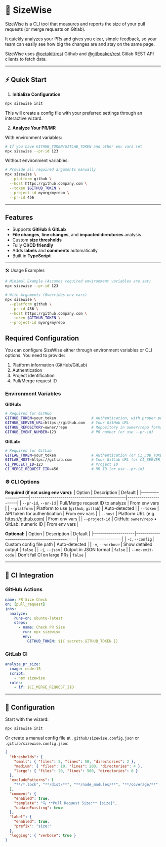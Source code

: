 # 🚦 SizeWise

SizeWise is a CLI tool that measures and reports the size of your pull requests (or merge requests on Gitlab).

It quickly analyzes your PRs and gives you clear, simple feedback, so your team can easily see how big the changes are and stay on the same page.

SizeWise uses [@octokit/rest](https://www.npmjs.com/package/@octokit/rest) Github and [@gitbeaker/rest](https://www.npmjs.com/package/@gitbeaker/rest) Gitlab REST API clients to fetch data.

---

## ⚡ Quick Start

1. **Initialize Configuration**
```bash
npx sizewise init
```
This will create a config file with your preferred settings through an interactive wizard.

2. **Analyze Your PR/MR**

With environment variables:
```bash
# If you have GITHUB_TOKEN/GITLAB_TOKEN and other env vars set
npx sizewise --pr-id 123
```

Without environment variables:
```bash
# Provide all required arguments manually
npx sizewise \
  --platform github \
  --host https://github.company.com \
  --token $GITHUB_TOKEN \
  --project-id myorg/myrepo \
  --pr-id 456
```

---

## Features

- Supports **GitHub** & **GitLab**
- **File changes**, **line changes**, and **impacted directories** analysis
- Custom **size thresholds**
- Fully **CI/CD friendly**
- Adds **labels** and **comments** automatically
- Built in **TypeScript**

---

🛠 Usage Examples

```bash
# Minimal Example (Assumes required environment variables are set)
npx sizewise --pr-id 123

# With Arguments (Overrides env vars)
npx sizewise \
  --platform github \
  --pr-id 456 \
  --host https://github.company.com \
  --token $GITHUB_TOKEN \
  --project-id myorg/myrepo
```

## Required Configuration

You can configure SizeWise either through environment variables or CLI options. You need to provide:
1. Platform information (GitHub/GitLab)
2. Authentication
3. Project identification
4. Pull/Merge request ID

### Environment Variables

**GitHub:**
```bash
# Required for GitHub
GITHUB_TOKEN=your_token                # Authentication, with proper permissions
GITHUB_SERVER_URL=https://github.com   # Your GitHub URL
GITHUB_REPOSITORY=owner/repo           # Repository in owner/repo format
GITHUB_EVENT_NUMBER=123                # PR number (or use --pr-id)
```

**GitLab:**
```bash
# Required for GitLab
GITLAB_TOKEN=your_token                # Authentication (or CI_JOB_TOKEN), with proper permissions
GITLAB_HOST=https://gitlab.com         # Your GitLab URL (or CI_SERVER_URL)
CI_PROJECT_ID=123                      # Project ID
CI_MERGE_REQUEST_IID=456               # MR ID (or use --pr-id)
```

### ⚙️ CLI Options

**Required (if not using env vars):**
| Option               | Description                                    | Default               |
|---------------------|------------------------------------------------|----------------------|
| `--pr-id`, `--mr-id` | Pull/Merge request ID to analyze               | From env vars        |
| `--platform`         | Platform to use (`github`, `gitlab`)           | Auto-detected        |
| `--token`            | API token for authentication                   | From env vars        |
| `--host`             | Platform URL (e.g. https://github.com)         | From env vars        |
| `--project-id`       | GitHub: `owner/repo` • GitLab: numeric ID     | From env vars        |

**Optional:**
| Option              | Description                                    | Default               |
|---------------------|------------------------------------------------|----------------------|
| `-c`, `--config`    | Custom config file path                        | Auto-detected        |
| `-v`, `--verbose`   | Show detailed output                           | `false`              |
| `-j`, `--json`      | Output in JSON format                          | `false`              |
| `--no-exit-code`    | Don't fail CI on large PRs                     | `false`              |

---

## 🔄 CI Integration

### GitHub Actions

```yaml
name: PR Size Check
on: [pull_request]
jobs:
  analyze:
    runs-on: ubuntu-latest
    steps:
      - name: Check PR Size
        run: npx sizewise
        env:
          GITHUB_TOKEN: ${{ secrets.GITHUB_TOKEN }}
```

### GitLab CI

```yaml
analyze_pr_size:
  image: node:18
  script:
    - npx sizewise
  rules:
    - if: $CI_MERGE_REQUEST_IID
```

---

## 🧹 Configuration

Start with the wizard:

```bash
npx sizewise init
```

Or create a manual config file at `.github/sizewise.config.json` or `.gitlab/sizewise.config.json`:

```json
{
  "thresholds": {
    "small": { "files": 5, "lines": 50, "directories": 2 },
    "medium": { "files": 10, "lines": 200, "directories": 4 },
    "large": { "files": 20, "lines": 500, "directories": 8 }
  },
  "excludePatterns": [
    "**/*.lock", "**/dist/**", "**/node_modules/**", "**/coverage/**"
  ],
  "comment": {
    "enabled": true,
    "template": "🔍 **Pull Request Size:** {size}",
    "updateExisting": true
  },
  "label": {
    "enabled": true,
    "prefix": "size:"
  },
  "logging": { "verbose": true }
}
```
